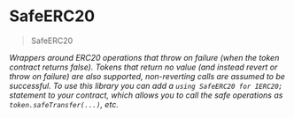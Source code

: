 # SafeERC20

> SafeERC20

_Wrappers around ERC20 operations that throw on failure (when the token contract returns false). Tokens that return no value (and instead revert or throw on failure) are also supported, non-reverting calls are assumed to be successful. To use this library you can add a `using SafeERC20 for IERC20;` statement to your contract, which allows you to call the safe operations as `token.safeTransfer(...)`, etc._
